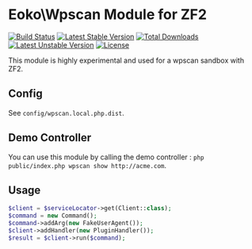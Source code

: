 # Eoko\Wpscan Module for ZF2
[![Build Status](https://travis-ci.org/eoko/wpscan.svg)](https://travis-ci.org/eoko/wpscan)
[![Latest Stable Version](https://poser.pugx.org/eoko/wpscan/v/stable)](https://packagist.org/packages/eoko/wpscan)
[![Total Downloads](https://poser.pugx.org/eoko/wpscan/downloads)](https://packagist.org/packages/eoko/wpscan)
[![Latest Unstable Version](https://poser.pugx.org/eoko/wpscan/v/unstable)](https://packagist.org/packages/eoko/wpscan)
[![License](https://poser.pugx.org/eoko/wpscan/license)](https://packagist.org/packages/eoko/wpscan)

This module is highly experimental and used for a wpscan sandbox with ZF2.

## Config

See `config/wpscan.local.php.dist`.

## Demo Controller

You can use this module by calling the demo controller : `php public/index.php wpscan show http://acme.com`.

## Usage

```PHP
$client = $serviceLocator->get(Client::class);
$command = new Command();
$command->addArg(new FakeUserAgent());
$client->addHandler(new PluginHandler());
$result = $client->run($command);
```